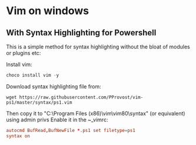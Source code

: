 # Vim on windows 

## With Syntax Highlighting for Powershell
This is a simple method for syntax highlighting without the bloat of modules or plugins etc:

Install vim:

```powershell
choco install vim -y
```

Download syntax highlighting file from:

```
wget https://raw.githubusercontent.com/PProvost/vim-ps1/master/syntax/ps1.vim
```

Then copy it to "C:\Program Files (x86)\vim\vim80\syntax" (or equivalent) using admin privs
Enable it in the ~\_vimrc:

```conf
autocmd BufRead,BufNewFile *.ps1 set filetype=ps1
syntax on
```



